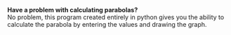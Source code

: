 <strong>Have a problem with calculating parabolas?</strong> <br>
No problem, this program created entirely in python gives you the ability to calculate the parabola by entering the values ​​and drawing the graph.
